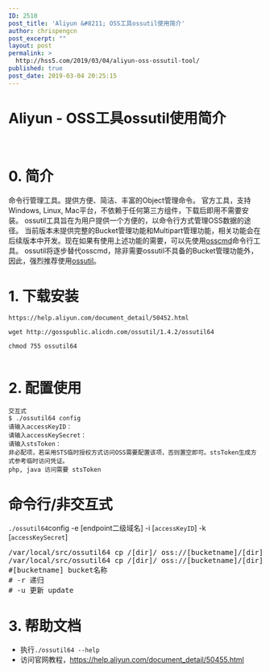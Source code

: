 ```yaml
---
ID: 2510
post_title: 'Aliyun &#8211; OSS工具ossutil使用简介'
author: chrispengcn
post_excerpt: ""
layout: post
permalink: >
  http://hss5.com/2019/03/04/aliyun-oss-ossutil-tool/
published: true
post_date: 2019-03-04 20:25:15
---
```

<h1 class="title">Aliyun - OSS工具ossutil使用简介</h1>
&nbsp;
<div class="show-content" data-note-content="">
<div class="show-content-free">
<h1>0. 简介</h1>
命令行管理工具。提供方便、简洁、丰富的Object管理命令。
官方工具，支持Windows, Linux, Mac平台，不依赖于任何第三方组件，下载后即用不需要安装。
ossutil工具旨在为用户提供一个方便的，以命令行方式管理OSS数据的途径。
当前版本未提供完整的Bucket管理功能和Multipart管理功能，相关功能会在后续版本中开发。现在如果有使用上述功能的需要，可以先使用<a href="https://help.aliyun.com/document_detail/32184.html" target="_blank" rel="nofollow noopener">osscmd</a>命令行工具。
ossutil将逐步替代osscmd，除非需要ossutil不具备的Bucket管理功能外，因此，强烈推荐使用<a href="https://help.aliyun.com/document_detail/50452.html" target="_blank" rel="nofollow noopener">ossutil</a>。
<h1>1. 下载安装</h1>
<pre class="hljs cpp"><code class="cpp">https:<span class="hljs-comment">//help.aliyun.com/document_detail/50452.html
</span></code></pre>
<pre class="pre codeblock" data-spm-anchor-id="a2c4g.11186623.2.i0.36381594bhln8f"><code class="hljs crystal">wget <span class="hljs-symbol" data-spm-anchor-id="a2c4g.11186623.2.i1.36381594bhln8f">http:</span>/<span class="hljs-regexp">/gosspublic.alicdn.com/ossutil</span><span class="hljs-regexp">/1.4.2/ossutil</span>64</code></pre>
<pre class="pre codeblock" data-spm-anchor-id="a2c4g.11186623.2.i2.36381594bhln8f"><code class="hljs angelscript" data-spm-anchor-id="a2c4g.11186623.2.i3.36381594bhln8f">chmod <span class="hljs-number">755</span> ossutil64</code></pre>
<pre class="hljs cpp"><code class="cpp"></code></pre>
<h1>2. 配置使用</h1>
<pre class="hljs ruby"><code class="ruby">交互式
$ ./ossutil64 config
请输入accessKeyID： 
请输入accessKeySecret：
请输入stsToken：
非必配项，若采用STS临时授权方式访问OSS需要配置该项，否则置空即可。stsToken生成方式参考临时访问凭证。
php, java 访问需要 stsToken</code></pre>
</div>
</div>
<h1>命令行/非交互式</h1>
<code class="ruby">./ossutil64</code>config -e [endpoint二级域名] -i [<code class="ruby">accessKeyID</code>] -k [<code class="ruby">accessKeySecret</code>]
<div class="show-content" data-note-content="">
<div class="show-content-free">
<pre>/var/local/src/ossutil64 cp /[dir]/ oss://[bucketname]/[dir] -r -u
/var/local/src/ossutil64 cp /[dir]/ oss://[bucketname]/[dir] -r -u
#[bucketname] bucket名称
# -r 递归
# -u 更新 update</pre>
<h1></h1>
<h1>3. 帮助文档</h1>
<ul>
 	<li>执行<code>./ossutil64 --help</code></li>
 	<li>访问官网教程，<a href="https://help.aliyun.com/document_detail/50455.html" target="_blank" rel="nofollow noopener">https://help.aliyun.com/document_detail/50455.html</a></li>
</ul>
</div>
</div>